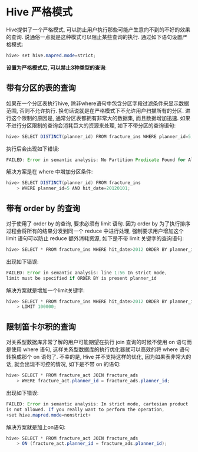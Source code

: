 # Hive 严格模式

Hive提供了一个严格模式, 可以防止用户执行那些可能产生意向不到的不好的效果的查询. 说通俗一点就是这种模式可以阻止某些查询的执行. 通过如下语句设置严格模式: 

```java
hive> set hive.mapred.mode=strict;
```

**设置为严格模式后, 可以禁止3种类型的查询**: 

## 带有分区的表的查询

如果在一个分区表执行hive, 除非where语句中包含分区字段过滤条件来显示数据范围, 否则不允许执行. 换句话说就是在严格模式下不允许用户扫描所有的分区. 进行这个限制的原因是, 通常分区表都拥有非常大的数据集, 而且数据增加迅速. 如果不进行分区限制的查询会消耗巨大的资源来处理, 如下不带分区的查询语句: 

```java
hive> SELECT DISTINCT(planner_id) FROM fracture_ins WHERE planner_id=5;
```

执行后会出现如下错误: 

```java
FAILED: Error in semantic analysis: No Partition Predicate Found for Alias "fracture_ins" Table "fracture_ins
```

解决方案是在 where 中增加分区条件: 

```java
hive> SELECT DISTINCT(planner_id) FROM fracture_ins
    > WHERE planner_id=5 AND hit_date=20120101;
```

## 带有 order by 的查询

对于使用了 order by 的查询, 要求必须有 limit 语句. 因为 order by 为了执行排序过程会将所有的结果分发到同一个 reduce 中进行处理, 强制要求用户增加这个 limit 语句可以防止 reduce 额外消耗资源, 如下是不带 limit 关键字的查询语句: 

```java
hive> SELECT * FROM fracture_ins WHERE hit_date>2012 ORDER BY planner_id;
```

出现如下错误: 

```java
FAILED: Error in semantic analysis: line 1:56 In strict mode,
limit must be specified if ORDER BY is present planner_id
```

解决方案就是增加一个limit关键字: 

```java
hive> SELECT * FROM fracture_ins WHERE hit_date>2012 ORDER BY planner_id
    > LIMIT 100000;
```

## 限制笛卡尔积的查询

对关系型数据库非常了解的用户可能期望在执行 join 查询的时候不使用 on 语句而是使用 where 语句, 这样关系型数据库的执行优化器就可以高效的将 where 语句转换成那个 on 语句了. 不幸的是, Hive 并不支持这样的优化, 因为如果表非常大的话, 就会出现不可控的情况, 如下是不带 on 的语句: 

```java
hive> SELECT * FROM fracture_act JOIN fracture_ads
    > WHERE fracture_act.planner_id = fracture_ads.planner_id;
```

出现如下错误: 

```java
FAILED: Error in semantic analysis: In strict mode, cartesian product
is not allowed. If you really want to perform the operation,
+set hive.mapred.mode=nonstrict+
```

解决方案就是加上on语句: 

```java
hive> SELECT * FROM fracture_act JOIN fracture_ads
    > ON (fracture_act.planner_id = fracture_ads.planner_id);
```

